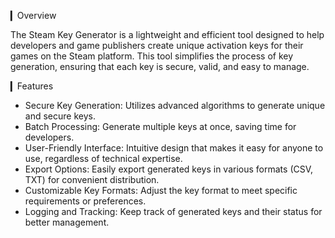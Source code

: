 ▎Overview

The Steam Key Generator is a lightweight and efficient tool designed to help developers and game publishers create unique activation keys for their games on the Steam platform. This tool simplifies the process of key generation, ensuring that each key is secure, valid, and easy to manage.

▎Features

- Secure Key Generation: Utilizes advanced algorithms to generate unique and secure keys.
- Batch Processing: Generate multiple keys at once, saving time for developers.
- User-Friendly Interface: Intuitive design that makes it easy for anyone to use, regardless of technical expertise.
- Export Options: Easily export generated keys in various formats (CSV, TXT) for convenient distribution.
- Customizable Key Formats: Adjust the key format to meet specific requirements or preferences.
- Logging and Tracking: Keep track of generated keys and their status for better management.
